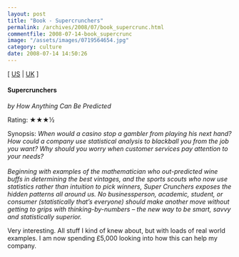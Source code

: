 ```yaml
---
layout: post
title: "Book - Supercrunchers"
permalink: /archives/2008/07/book_supercrunc.html
commentfile: 2008-07-14-book_supercrunc
image: "/assets/images/0719564654.jpg"
category: culture
date: 2008-07-14 14:50:26
---
```


\[ [US](http://www.amazon.com/o/asin/0719564654) | [UK](http://www.amazon.co.uk/o/asin/0719564654) \]

#### Supercrunchers

<em>by How Anything Can Be Predicted</em>

Rating: ★★★½

<div class="book_synopsis" markdown="1">
Synopsis: <em>When would a casino stop a gambler from playing his next hand? How could a company use statistical analysis to blackball you from the job you want? Why should you worry when customer services pay attention to your needs?
<br /><br />
Beginning with examples of the mathematician who out-predicted wine buffs in determining the best vintages, and the sports scouts who now use statistics rather than intuition to pick winners, Super Crunchers exposes the hidden patterns all around us. No businessperson, academic, student, or consumer (statistically that’s everyone) should make another move without getting to grips with thinking-by-numbers – the new way to be smart, savvy and statistically superior.</em>

</div>

Very interesting. All stuff I kind of knew about, but with loads of real world examples. I am now spending £5,000 looking into how this can help my company.
